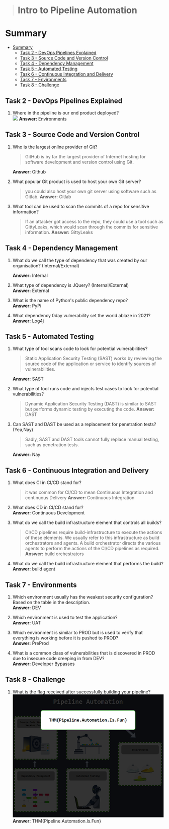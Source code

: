 > # Intro to Pipeline Automation

# Summary
<!-- TOC -->

- [Summary](#summary)
    - [Task 2 - DevOps Pipelines Explained](#task-2---devops-pipelines-explained)
    - [Task 3 - Source Code and Version Control](#task-3---source-code-and-version-control)
    - [Task 4 - Dependency Management](#task-4---dependency-management)
    - [Task 5 - Automated Testing](#task-5---automated-testing)
    - [Task 6 - Continuous Integration and Delivery](#task-6---continuous-integration-and-delivery)
    - [Task 7 - Environments](#task-7---environments)
    - [Task 8 - Challenge](#task-8---challenge)

<!-- /TOC -->

## Task 2 - DevOps Pipelines Explained
1. Where in the pipeline is our end product deployed?<br>
    ![](https://tryhackme-images.s3.amazonaws.com/user-uploads/6093e17fa004d20049b6933e/room-content/5bf9574f4b8f6bc202123c9476650e58.png)
    **Answer:** Environments

## Task 3 - Source Code and Version Control
1. Who is the largest online provider of Git?<br>
    > GitHub is by far the largest provider of Internet hosting for software development and version control using Git. 

    **Answer:** Github

1. What popular Git product is used to host your own Git server?<br>
    > you could also host your own git server using software such as Gitlab.
    **Answer:** Gitlab

1. What tool can be used to scan the commits of a repo for sensitive information?<br>
    >  If an attacker got access to the repo, they could use a tool such as GittyLeaks, which would scan through the commits for sensitive information. 
    **Answer:** GittyLeaks

## Task 4 - Dependency Management
1. What do we call the type of dependency that was created by our organisation? (Internal/External)<br>
    
    **Answer:** Internal

1. What type of dependency is JQuery? (Internal/External)<br>
    **Answer:** External

1. What is the name of Python's public dependency repo?<br>
    **Answer:** PyPi

1. What dependency 0day vulnerability set the world ablaze in 2021?<br>
    **Answer:** Log4j

## Task 5 - Automated Testing
1. What type of tool scans code to look for potential vulnerabilities?<br>
    > Static Application Security Testing (SAST) works by reviewing the source code of the application or service to identify sources of vulnerabilities. 

    **Answer:** SAST

1. What type of tool runs code and injects test cases to look for potential vulnerabilities?<br>
    > Dynamic Application Security Testing (DAST) is similar to SAST but performs dynamic testing by executing the code. 
    **Answer:** DAST

1. Can SAST and DAST be used as a replacement for penetration tests? (Yea,Nay)<br>
    > Sadly, SAST and DAST tools cannot fully replace manual testing, such as penetration tests. 

    **Answer:** Nay

## Task 6 - Continuous Integration and Delivery
1. What does CI in CI/CD stand for?<br>
    >  it was common for CI/CD to mean Continuous Integration and continuous Delivery
    **Answer:** Continuous Integration

1. What does CD in CI/CD stand for?<br>
    **Answer:** Continuous Development

1. What do we call the build infrastructure element that controls all builds?<br>
    > CI/CD pipelines require build-infrastructure to execute the actions of these elements. We usually refer to this infrastructure as build orchestrators and agents. A build orchestrator directs the various agents to perform the actions of the CI/CD pipelines as required.
    **Answer:** build orchestrators

1. What do we call the build infrastructure element that performs the build?<br>
    **Answer:** build agent

## Task 7 - Environments
1. Which environment usually has the weakest security configuration?<br>
    Based on the table in the description.<br>
    **Answer:** DEV

1. Which environment is used to test the application?<br>
    **Answer:** UAT

1. Which environment is similar to PROD but is used to verify that everything is working before it is pushed to PROD?<br>
    **Answer:** PreProd

1. What is a common class of vulnerabilities that is discovered in PROD due to insecure code creeping in from DEV?<br>
    **Answer:** Developer Bypasses

## Task 8 - Challenge
1. What is the flag received after successfully building your pipeline?<br>
    ![](images/1.png)<br>
    **Answer:** THM{Pipeline.Automation.Is.Fun}

